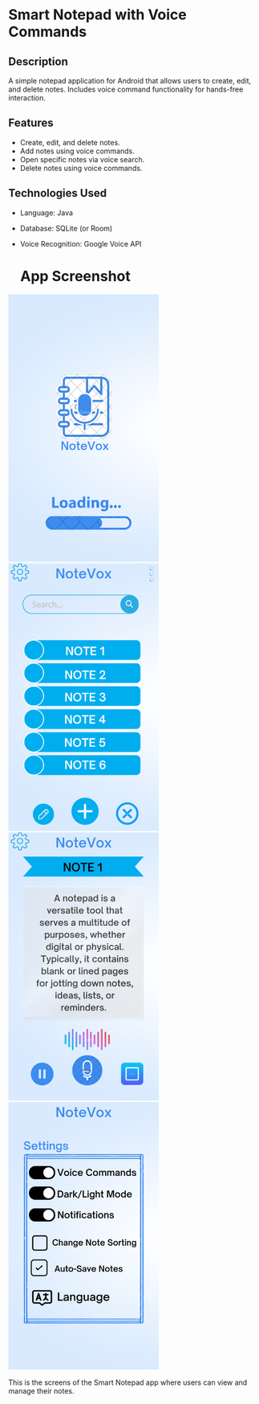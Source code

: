 # Smart Notepad with Voice Commands

## Description
A simple notepad application for Android that allows users to create, edit, and delete notes. Includes voice command functionality for hands-free interaction.

## Features
- Create, edit, and delete notes.
- Add notes using voice commands.
- Open specific notes via voice search.
- Delete notes using voice commands.

## Technologies Used
- Language: Java
- Database: SQLite (or Room)
- Voice Recognition: Google Voice API

  # App Screenshot

<img src="launch.png" alt="First Screen" width="300"/> <img src="home.png" alt="Home Screen" width="300"/> 
<br>
<img src="note.png" alt="note voice Screen" width="300"/> <img src="settings.png" alt="note voice Screen" width="300"/>
<p>This is the screens of the Smart Notepad app where users can view and manage their notes.</p>





